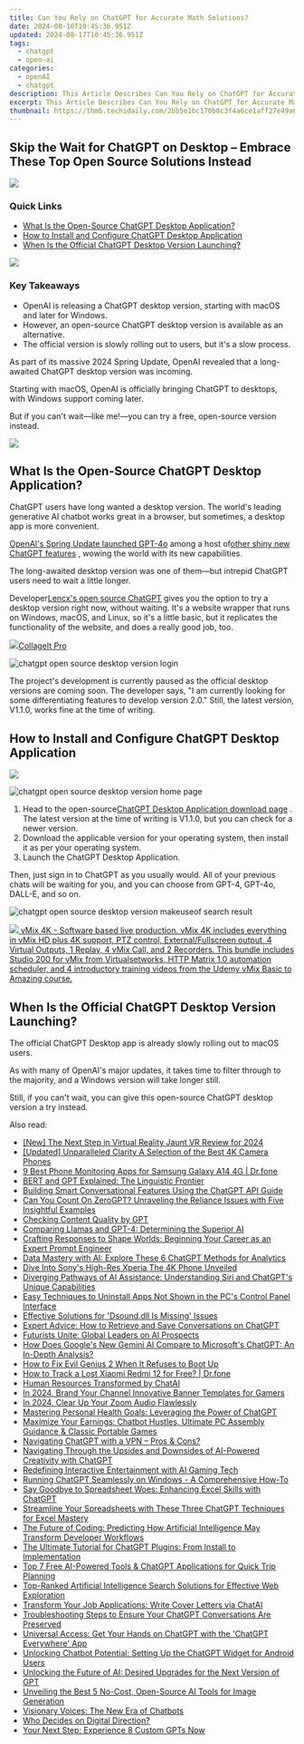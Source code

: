```yaml
---
title: Can You Rely on ChatGPT for Accurate Math Solutions?
date: 2024-08-16T10:45:36.951Z
updated: 2024-08-17T10:45:36.951Z
tags:
  - chatgpt
  - open-ai
categories:
  - openAI
  - chatgpt
description: This Article Describes Can You Rely on ChatGPT for Accurate Math Solutions?
excerpt: This Article Describes Can You Rely on ChatGPT for Accurate Math Solutions?
thumbnail: https://thmb.techidaily.com/2bb5e1bc170b8c3f4a6ce1aff27e49a67b4dbeb274ccf0d0ed18fa3d929b62b2.jpg
---
```


## Skip the Wait for ChatGPT on Desktop – Embrace These Top Open Source Solutions Instead

<!-- affiliate ads begin -->
<a href="https://secure.2checkout.com/order/checkout.php?PRODS=4940312&QTY=1&AFFILIATE=108875&CART=1"><img src="https://secure.avangate.com/images/merchant/333ac5d90817d69113471fbb6e531bee/sps-partnership-728x90eng.png" border="0"></a>
<!-- affiliate ads end -->
### Quick Links

* [What Is the Open-Source ChatGPT Desktop Application?](https://www.makeuseof.com/cant-wait-for-the-chatgpt-desktop-app-try-this-open-source-alternative-instead/#what-is-the-open-source-chatgpt-desktop-application)
* [How to Install and Configure ChatGPT Desktop Application](https://www.makeuseof.com/cant-wait-for-the-chatgpt-desktop-app-try-this-open-source-alternative-instead/#how-to-install-and-configure-chatgpt-desktop-application)
* [When Is the Official ChatGPT Desktop Version Launching?](https://www.makeuseof.com/cant-wait-for-the-chatgpt-desktop-app-try-this-open-source-alternative-instead/#when-is-the-official-chatgpt-desktop-version-launching)

<!-- affiliate ads begin -->
<a href="https://shop.mondly.com/affiliate.php?ACCOUNT=ATISTUDI&AFFILIATE=108875&PATH=https%3A%2F%2Fwww.mondly.com%3FAFFILIATE%3D108875%26RESOURCE%3D%2BBusiness%2B970x90%2B"><img src="https://secure.avangate.com/images/merchant/69c418c33ec2e1a4267fa9bb77fa1428/business-970x90.gif" border="0"></a>
<!-- affiliate ads end -->
### Key Takeaways

* OpenAI is releasing a ChatGPT desktop version, starting with macOS and later for Windows.
* However, an open-source ChatGPT desktop version is available as an alternative.
* The official version is slowly rolling out to users, but it's a slow process.

 As part of its massive 2024 Spring Update, OpenAI revealed that a long-awaited ChatGPT desktop version was incoming.

 Starting with macOS, OpenAI is officially bringing ChatGPT to desktops, with Windows support coming later.

 But if you can't wait—like me!—you can try a free, open-source version instead.

<!-- affiliate ads begin -->
<a href="https://shop.mondly.com/affiliate.php?ACCOUNT=ATISTUDI&AFFILIATE=108875&PATH=https%3A%2F%2Fwww.mondly.com%3FAFFILIATE%3D108875%26RESOURCE%3D%2BEducational%2B970x90%2B"><img src="https://secure.avangate.com/images/merchant/69c418c33ec2e1a4267fa9bb77fa1428/educational-970x90.gif" border="0"></a>
<!-- affiliate ads end -->
## What Is the Open-Source ChatGPT Desktop Application?

 ChatGPT users have long wanted a desktop version. The world's leading generative AI chatbot works great in a browser, but sometimes, a desktop app is more convenient.

[OpenAI's Spring Update launched GPT-4o](https://www.makeuseof.com/how-gpt-4o-works-is-it-free/) among a host of[other shiny new ChatGPT features](https://www.makeuseof.com/chatgpt-new-features-spring-update/) , wowing the world with its new capabilities.

 The long-awaited desktop version was one of them—but intrepid ChatGPT users need to wait a little longer.

 Developer[Lencx's open source ChatGPT](https://github.com/lencx/ChatGPT) gives you the option to try a desktop version right now, without waiting. It's a website wrapper that runs on Windows, macOS, and Linux, so it's a little basic, but it replicates the functionality of the website, and does a really good job, too.

<!-- affiliate ads begin -->
<a href="https://secure.2checkout.com/order/checkout.php?PRODS=4530091&QTY=1&AFFILIATE=108875&CART=1"><img src="https://www.pearlmountainsoft.com/n_img/product/cit_win/banScrn.jpg" border="0">CollageIt Pro</a>
<!-- affiliate ads end -->
![chatgpt open source desktop version login](https://static1.makeuseofimages.com/wordpress/wp-content/uploads/2024/05/chatgpt-open-source-desktop-version-login.jpg)

 The project's development is currently paused as the official desktop versions are coming soon. The developer says, "I am currently looking for some differentiating features to develop version 2.0." Still, the latest version, V1.1.0, works fine at the time of writing.

## How to Install and Configure ChatGPT Desktop Application

<!-- affiliate ads begin -->
<a href="https://secure.2checkout.com/order/checkout.php?PRODS=37100474&QTY=1&AFFILIATE=108875&CART=1"><img src="https://awario.com/images/pages/index/img-leads-1280@1x.avif" border="0"></a>
<!-- affiliate ads end -->
![chatgpt open source desktop version home page](https://static1.makeuseofimages.com/wordpress/wp-content/uploads/2024/05/chatgpt-open-source-desktop-version-home-page.jpg)

1. Head to the open-source[ChatGPT Desktop Application download page](https://github.com/lencx/ChatGPT/releases/tag/v1.1.0) . The latest version at the time of writing is V1.1.0, but you can check for a newer version.
2. Download the applicable version for your operating system, then install it as per your operating system.
3. Launch the ChatGPT Desktop Application.

 Then, just sign in to ChatGPT as you usually would. All of your previous chats will be waiting for you, and you can choose from GPT-4, GPT-4o, DALL-E, and so on.

![chatgpt open source desktop version makeuseof search result](https://static1.makeuseofimages.com/wordpress/wp-content/uploads/2024/05/chatgpt-open-source-desktop-version-makeuseof-search-result.jpg)

<!-- affiliate ads begin -->
<a href="https://secure.2checkout.com/order/checkout.php?PRODS=30901369&QTY=1&AFFILIATE=108875&CART=1"> <img src="https://secure.avangate.com/images/merchant/ce9a6fb2becc2d235e62b125e9260102/products/1_copy_vMixCallScreenshot1-large.jpg" border="0"> vMix 4K - Software based live production. vMix 4K includes everything in vMix HD plus 4K support, PTZ control, External/Fullscreen output, 4 Virtual Outputs, 1 Replay, 4 vMix Call, and 2 Recorders. 
This bundle includes Studio 200 for vMix from Virtualsetworks, HTTP Matrix 1.0 automation scheduler, and 4 introductory training videos from the Udemy vMix Basic to Amazing course. </a>
<!-- affiliate ads end -->
## When Is the Official ChatGPT Desktop Version Launching?

 The official ChatGPT Desktop app is already slowly rolling out to macOS users.

 As with many of OpenAI's major updates, it takes time to filter through to the majority, and a Windows version will take longer still.

 Still, if you can't wait, you can give this open-source ChatGPT desktop version a try instead.


<ins class="adsbygoogle"
     style="display:block"
     data-ad-format="autorelaxed"
     data-ad-client="ca-pub-7571918770474297"
     data-ad-slot="1223367746"></ins>



<ins class="adsbygoogle"
     style="display:block"
     data-ad-client="ca-pub-7571918770474297"
     data-ad-slot="8358498916"
     data-ad-format="auto"
     data-full-width-responsive="true"></ins>

<span class="atpl-alsoreadstyle">Also read:</span>
<div><ul>
<li><a href="https://fox-http.techidaily.com/new-the-next-step-in-virtual-reality-jaunt-vr-review-for-2024/"><u>[New] The Next Step in Virtual Reality  Jaunt VR Review for 2024</u></a></li>
<li><a href="https://some-guidance.techidaily.com/updated-unparalleled-clarity-a-selection-of-the-best-4k-camera-phones/"><u>[Updated] Unparalleled Clarity  A Selection of the Best 4K Camera Phones</u></a></li>
<li><a href="https://android-location-track.techidaily.com/9-best-phone-monitoring-apps-for-samsung-galaxy-a14-4g-drfone-by-drfone-virtual-android/"><u>9 Best Phone Monitoring Apps for Samsung Galaxy A14 4G | Dr.fone</u></a></li>
<li><a href="https://tech-haven.techidaily.com/bert-and-gpt-explained-the-linguistic-frontier/"><u>BERT and GPT Explained: The Linguistic Frontier</u></a></li>
<li><a href="https://tech-haven.techidaily.com/building-smart-conversational-features-using-the-chatgpt-api-guide/"><u>Building Smart Conversational Features Using the ChatGPT API Guide</u></a></li>
<li><a href="https://tech-haven.techidaily.com/can-you-count-on-zerogpt-unraveling-the-reliance-issues-with-five-insightful-examples/"><u>Can You Count On ZeroGPT? Unraveling the Reliance Issues with Five Insightful Examples</u></a></li>
<li><a href="https://tech-haven.techidaily.com/checking-content-quality-by-gpt/"><u>Checking Content Quality by GPT</u></a></li>
<li><a href="https://tech-haven.techidaily.com/comparing-llamas-and-gpt-4-determining-the-superior-ai/"><u>Comparing Llamas and GPT-4: Determining the Superior AI</u></a></li>
<li><a href="https://tech-haven.techidaily.com/crafting-responses-to-shape-worlds-beginning-your-career-as-an-expert-prompt-engineer/"><u>Crafting Responses to Shape Worlds: Beginning Your Career as an Expert Prompt Engineer</u></a></li>
<li><a href="https://tech-haven.techidaily.com/data-mastery-with-ai-explore-these-6-chatgpt-methods-for-analytics/"><u>Data Mastery with AI: Explore These 6 ChatGPT Methods for Analytics</u></a></li>
<li><a href="https://extra-information.techidaily.com/dive-into-sonys-high-res-xperia-the-4k-phone-unveiled/"><u>Dive Into Sony's High-Res Xperia  The 4K Phone Unveiled</u></a></li>
<li><a href="https://tech-haven.techidaily.com/diverging-pathways-of-ai-assistance-understanding-siri-and-chatgpts-unique-capabilities/"><u>Diverging Pathways of AI Assistance: Understanding Siri and ChatGPT's Unique Capabilities</u></a></li>
<li><a href="https://win-forum.techidaily.com/easy-techniques-to-uninstall-apps-not-shown-in-the-pcs-control-panel-interface/"><u>Easy Techniques to Uninstall Apps Not Shown in the PC's Control Panel Interface</u></a></li>
<li><a href="https://techtrends.techidaily.com/effective-solutions-for-dsounddll-is-missing-issues/"><u>Effective Solutions for 'Dsound.dll Is Missing' Issues</u></a></li>
<li><a href="https://tech-haven.techidaily.com/expert-advice-how-to-retrieve-and-save-conversations-on-chatgpt/"><u>Expert Advice: How to Retrieve and Save Conversations on ChatGPT</u></a></li>
<li><a href="https://tech-haven.techidaily.com/futurists-unite-global-leaders-on-ai-prospects/"><u>Futurists Unite: Global Leaders on AI Prospects</u></a></li>
<li><a href="https://tech-haven.techidaily.com/how-does-googles-new-gemini-ai-compare-to-microsofts-chatgpt-an-in-depth-analysis/"><u>How Does Google's New Gemini AI Compare to Microsoft's ChatGPT: An In-Depth Analysis?</u></a></li>
<li><a href="https://win-able.techidaily.com/how-to-fix-evil-genius-2-when-it-refuses-to-boot-up/"><u>How to Fix Evil Genius 2 When It Refuses to Boot Up</u></a></li>
<li><a href="https://android-location-track.techidaily.com/how-to-track-a-lost-xiaomi-redmi-12-for-free-drfone-by-drfone-virtual-android/"><u>How to Track a Lost Xiaomi Redmi 12 for Free? | Dr.fone</u></a></li>
<li><a href="https://tech-haven.techidaily.com/human-resources-transformed-by-chatai/"><u>Human Resources Transformed by ChatAI</u></a></li>
<li><a href="https://youtube-videos.techidaily.com/in-2024-brand-your-channel-innovative-banner-templates-for-gamers/"><u>In 2024, Brand Your Channel  Innovative Banner Templates for Gamers</u></a></li>
<li><a href="https://extra-tips.techidaily.com/in-2024-clear-up-your-zoom-audio-flawlessly/"><u>In 2024, Clear Up Your Zoom Audio Flawlessly</u></a></li>
<li><a href="https://tech-haven.techidaily.com/mastering-personal-health-goals-leveraging-the-power-of-chatgpt/"><u>Mastering Personal Health Goals: Leveraging the Power of ChatGPT</u></a></li>
<li><a href="https://tech-haven.techidaily.com/maximize-your-earnings-chatbot-hustles-ultimate-pc-assembly-guidance-and-classic-portable-games/"><u>Maximize Your Earnings: Chatbot Hustles, Ultimate PC Assembly Guidance & Classic Portable Games</u></a></li>
<li><a href="https://tech-haven.techidaily.com/navigating-chatgpt-with-a-vpn-pros-and-cons/"><u>Navigating ChatGPT with a VPN – Pros & Cons?</u></a></li>
<li><a href="https://tech-haven.techidaily.com/navigating-through-the-upsides-and-downsides-of-ai-powered-creativity-with-chatgpt/"><u>Navigating Through the Upsides and Downsides of AI-Powered Creativity with ChatGPT</u></a></li>
<li><a href="https://tech-haven.techidaily.com/redefining-interactive-entertainment-with-ai-gaming-tech/"><u>Redefining Interactive Entertainment with AI Gaming Tech</u></a></li>
<li><a href="https://tech-haven.techidaily.com/running-chatgpt-seamlessly-on-windows-a-comprehensive-how-to/"><u>Running ChatGPT Seamlessly on Windows - A Comprehensive How-To</u></a></li>
<li><a href="https://tech-haven.techidaily.com/say-goodbye-to-spreadsheet-woes-enhancing-excel-skills-with-chatgpt/"><u>Say Goodbye to Spreadsheet Woes: Enhancing Excel Skills with ChatGPT</u></a></li>
<li><a href="https://tech-haven.techidaily.com/streamline-your-spreadsheets-with-these-three-chatgpt-techniques-for-excel-mastery/"><u>Streamline Your Spreadsheets with These Three ChatGPT Techniques for Excel Mastery</u></a></li>
<li><a href="https://tech-haven.techidaily.com/the-future-of-coding-predicting-how-artificial-intelligence-may-transform-developer-workflows/"><u>The Future of Coding: Predicting How Artificial Intelligence May Transform Developer Workflows</u></a></li>
<li><a href="https://tech-haven.techidaily.com/the-ultimate-tutorial-for-chatgpt-plugins-from-install-to-implementation/"><u>The Ultimate Tutorial for ChatGPT Plugins: From Install to Implementation</u></a></li>
<li><a href="https://tech-haven.techidaily.com/top-7-free-ai-powered-tools-and-chatgpt-applications-for-quick-trip-planning/"><u>Top 7 Free AI-Powered Tools & ChatGPT Applications for Quick Trip Planning</u></a></li>
<li><a href="https://tech-haven.techidaily.com/top-ranked-artificial-intelligence-search-solutions-for-effective-web-exploration/"><u>Top-Ranked Artificial Intelligence Search Solutions for Effective Web Exploration</u></a></li>
<li><a href="https://tech-haven.techidaily.com/transform-your-job-applications-write-cover-letters-via-chatai/"><u>Transform Your Job Applications: Write Cover Letters via ChatAI</u></a></li>
<li><a href="https://tech-haven.techidaily.com/troubleshooting-steps-to-ensure-your-chatgpt-conversations-are-preserved/"><u>Troubleshooting Steps to Ensure Your ChatGPT Conversations Are Preserved</u></a></li>
<li><a href="https://tech-haven.techidaily.com/universal-access-get-your-hands-on-chatgpt-with-the-chatgpt-everywhere-app/"><u>Universal Access: Get Your Hands on ChatGPT with the 'ChatGPT Everywhere' App</u></a></li>
<li><a href="https://tech-haven.techidaily.com/unlocking-chatbot-potential-setting-up-the-chatgpt-widget-for-android-users/"><u>Unlocking Chatbot Potential: Setting Up the ChatGPT Widget for Android Users</u></a></li>
<li><a href="https://tech-haven.techidaily.com/unlocking-the-future-of-ai-desired-upgrades-for-the-next-version-of-gpt/"><u>Unlocking the Future of AI: Desired Upgrades for the Next Version of GPT</u></a></li>
<li><a href="https://tech-haven.techidaily.com/unveiling-the-best-5-no-cost-open-source-ai-tools-for-image-generation/"><u>Unveiling the Best 5 No-Cost, Open-Source AI Tools for Image Generation</u></a></li>
<li><a href="https://tech-haven.techidaily.com/visionary-voices-the-new-era-of-chatbots/"><u>Visionary Voices: The New Era of Chatbots</u></a></li>
<li><a href="https://tech-haven.techidaily.com/who-decides-on-digital-direction/"><u>Who Decides on Digital Direction?</u></a></li>
<li><a href="https://tech-haven.techidaily.com/your-next-step-experience-8-custom-gpts-now/"><u>Your Next Step: Experience 8 Custom GPTs Now</u></a></li>
</ul></div>

